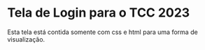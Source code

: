 # Tela de Login para o TCC 2023

Esta tela está contida somente com css e html para uma forma de visualização.
